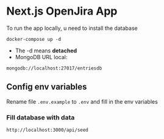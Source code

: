 # Next.js OpenJira App

To run the app locally, u need to install the database

```
docker-compose up -d
```

- The -d means **detached**
- MongoDB URL local:

```
mongodb://localhost:27017/entriesdb
```

## Config env variables

Rename file `.env.example` to `.env` and fill in the env variables

### Fill database with data

```
http://localhost:3000/api/seed
```
